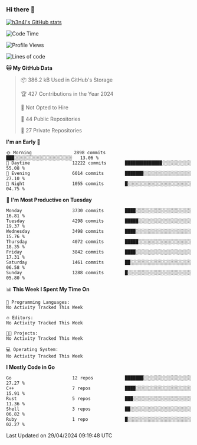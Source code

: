 ### Hi there 👋

[![h3n4l's GitHub stats](https://github-readme-stats.vercel.app/api?username=h3n4l&count_private=true&show_icons=true&theme=radical)](https://github.com/h3n4l/github-readme-stats)

<!--START_SECTION:waka-->
![Code Time](http://img.shields.io/badge/Code%20Time-1%2C866%20hrs%2044%20mins-blue)

![Profile Views](http://img.shields.io/badge/Profile%20Views-0-blue)

![Lines of code](https://img.shields.io/badge/From%20Hello%20World%20I%27ve%20Written-8.2%20million%20lines%20of%20code-blue)

**🐱 My GitHub Data** 

> 📦 386.2 kB Used in GitHub's Storage 
 > 
> 🏆 427 Contributions in the Year 2024
 > 
> 🚫 Not Opted to Hire
 > 
> 📜 44 Public Repositories 
 > 
> 🔑 27 Private Repositories 
 > 
**I'm an Early 🐤** 

```text
🌞 Morning                2898 commits        ███░░░░░░░░░░░░░░░░░░░░░░   13.06 % 
🌆 Daytime                12222 commits       ██████████████░░░░░░░░░░░   55.08 % 
🌃 Evening                6014 commits        ███████░░░░░░░░░░░░░░░░░░   27.10 % 
🌙 Night                  1055 commits        █░░░░░░░░░░░░░░░░░░░░░░░░   04.75 % 
```
📅 **I'm Most Productive on Tuesday** 

```text
Monday                   3730 commits        ████░░░░░░░░░░░░░░░░░░░░░   16.81 % 
Tuesday                  4298 commits        █████░░░░░░░░░░░░░░░░░░░░   19.37 % 
Wednesday                3498 commits        ████░░░░░░░░░░░░░░░░░░░░░   15.76 % 
Thursday                 4072 commits        █████░░░░░░░░░░░░░░░░░░░░   18.35 % 
Friday                   3842 commits        ████░░░░░░░░░░░░░░░░░░░░░   17.31 % 
Saturday                 1461 commits        ██░░░░░░░░░░░░░░░░░░░░░░░   06.58 % 
Sunday                   1288 commits        █░░░░░░░░░░░░░░░░░░░░░░░░   05.80 % 
```


📊 **This Week I Spent My Time On** 

```text
💬 Programming Languages: 
No Activity Tracked This Week

🔥 Editors: 
No Activity Tracked This Week

🐱‍💻 Projects: 
No Activity Tracked This Week

💻 Operating System: 
No Activity Tracked This Week
```

**I Mostly Code in Go** 

```text
Go                       12 repos            ███████░░░░░░░░░░░░░░░░░░   27.27 % 
C++                      7 repos             ████░░░░░░░░░░░░░░░░░░░░░   15.91 % 
Rust                     5 repos             ███░░░░░░░░░░░░░░░░░░░░░░   11.36 % 
Shell                    3 repos             ██░░░░░░░░░░░░░░░░░░░░░░░   06.82 % 
Ruby                     1 repo              █░░░░░░░░░░░░░░░░░░░░░░░░   02.27 % 
```




 Last Updated on 29/04/2024 09:19:48 UTC
<!--END_SECTION:waka-->

